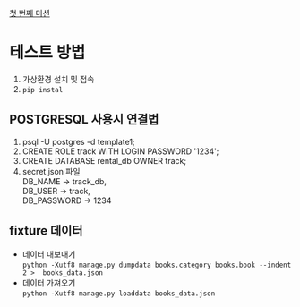 [첫 번째 미션](https://likelion.notion.site/a39c371947944c3596655245392dc905)

# 테스트 방법

1. 가상환경 설치 및 접속
2. `pip instal`

## POSTGRESQL 사용시 연결법
1. psql -U postgres -d template1;
2. CREATE ROLE track WITH LOGIN PASSWORD '1234';
3. CREATE DATABASE rental_db OWNER track;
4. secret.json 파일 \
DB_NAME -> track_db, \
DB_USER -> track, \
DB_PASSWORD -> 1234

## fixture 데이터 
- 데이터 내보내기 <br>
`python -Xutf8 manage.py dumpdata books.category books.book --indent 2 >  books_data.json`
- 데이터 가져오기 <br>
`python -Xutf8 manage.py loaddata books_data.json`

